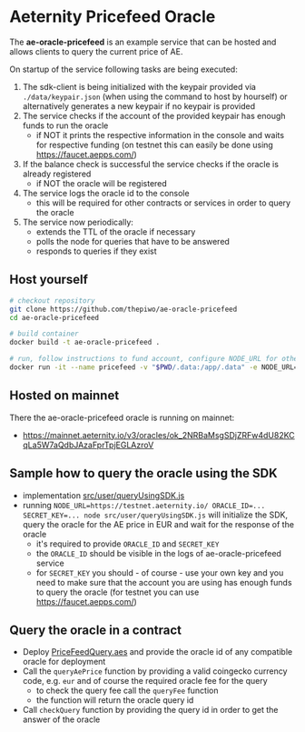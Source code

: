 # Aeternity Pricefeed Oracle
The **ae-oracle-pricefeed** is an example service that can be hosted and allows clients to query the current price of AE.

On startup of the service following tasks are being executed:
1. The sdk-client is being initialized with the keypair provided via `./data/keypair.json` (when using the command to host by hourself) or alternatively generates a new keypair if no keypair is provided
1. The service checks if the account of the provided keypair has enough funds to run the oracle
    - if NOT it prints the respective information in the console and waits for respective funding (on testnet this can easily be done using https://faucet.aepps.com/)
1. If the balance check is successful the service checks if the oracle is already registered
    - if NOT the oracle will be registered
1. The service logs the oracle id to the console
    - this will be required for other contracts or services in order to query the oracle
1. The service now periodically:
    - extends the TTL of the oracle if necessary
    - polls the node for queries that have to be answered
    - responds to queries if they exist

## Host yourself

```bash
# checkout repository
git clone https://github.com/thepiwo/ae-oracle-pricefeed
cd ae-oracle-pricefeed

# build container
docker build -t ae-oracle-pricefeed .

# run, follow instructions to fund account, configure NODE_URL for other aeternity node
docker run -it --name pricefeed -v "$PWD/.data:/app/.data" -e NODE_URL=https://testnet.aeternity.io/ ae-oracle-pricefeed
```

## Hosted on mainnet

There the ae-oracle-pricefeed oracle is running on mainnet:
- https://mainnet.aeternity.io/v3/oracles/ok_2NRBaMsgSDjZRFw4dU82KCqLa5W7aQdbJAzaFprTpjEGLAzroV

## Sample how to query the oracle using the SDK
- implementation [src/user/queryUsingSDK.js](./src/user/queryUsingSDK.js) 
- running `NODE_URL=https://testnet.aeternity.io/ ORACLE_ID=... SECRET_KEY=... node src/user/queryUsingSDK.js` will initialize the SDK, query the oracle for the AE price in EUR and wait for the response of the oracle
    - it's required to provide `ORACLE_ID` and `SECRET_KEY`
    - the `ORACLE_ID` should be visible in the logs of ae-oracle-pricefeed service
    - for `SECRET_KEY` you should - of course - use your own key and you need to make sure that the account you are using has enough funds to query the oracle (for testnet you can use https://faucet.aepps.com/)

## Query the oracle in a contract
- Deploy [PriceFeedQuery.aes](./PriceFeedQuery.aes) and provide the oracle id of any compatible oracle for deployment
- Call the `queryAePrice` function by providing a valid coingecko currency code, e.g. `eur` and of course the required oracle fee for the query
    - to check the query fee call the `queryFee` function
    - the function will return the oracle query id
- Call `checkQuery` function by providing the query id in order to get the answer of the oracle